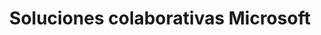 ---
title: Soluciones colaborativas Microsoft
slug: microsoft-collaborative-solutions
sections: Primeros pasos con Exchange, Configuración Exchange en ordenador, Configuración en un smartphone o tablet compatible con Exchange, Migración de una cuenta, Funcionalidades de las cuentas Exchange, Uso de Outlook Web Application (OWA), Diagnóstico Exchange, Office, SharePoint
order: 07
---